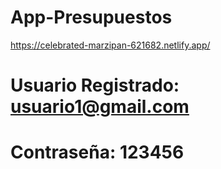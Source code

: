 # App-Presupuestos
https://celebrated-marzipan-621682.netlify.app/
# Usuario Registrado: usuario1@gmail.com
# Contraseña: 123456
